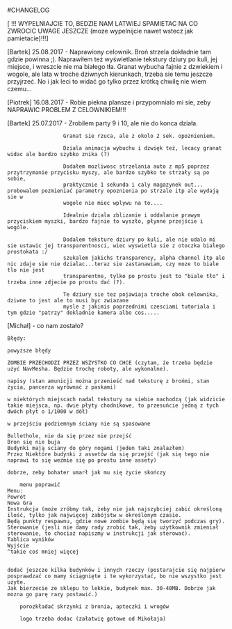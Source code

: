 ﻿#CHANGELOG

[ !!! WYPELNIAJCIE TO, BEDZIE NAM LATWIEJ SPAMIETAC NA CO ZWROCIC UWAGE JESZCZE (moze wypelnijcie nawet wstecz jak pamietacie)!!!]

[Bartek] 25.08.2017 - Naprawiony celownik. Broń strzela dokładnie tam gdzie powinna ;). Naprawiłem też wyświetlanie tekstury dziury po kuli, jej miejsce, i wreszcie nie ma białego tła. Granat wybucha fajnie z dzwiekiem i wogole, ale lata w troche dziwnych kierunkach, trzeba sie temu jeszcze przyjrzeć. No i jak leci to widać go tylko przez krótką chwilę nie wiem czemu...

[Piotrek] 16.08.2017 - Robie piekna plansze i przypomnialo mi sie, zeby NAPRAWIC PROBLEM Z CELOWNIKIEM!!!

[Bartek] 25.07.2017 - Zrobilem party 9 i 10, ale nie do konca działa.

                      Granat sie rzuca, ale z okolo 2 sek. opoznieniem.
                      
                      Dziala animacja wybuchu i dzwięk też, lecacy granat widac ale bardzo szybko znika (?)
                      
                      Dodałem mozliwosc strzelania auto z mp5 poprzez przytrzymanie przycisku myszy, ale bardzo szybko te strzały są po sobie, 
                      praktycznie 1 sekunda i caly magazynek out... probowalem pozmieniać parametry opoznienia po strzale itp ale wydają sie w
                      wogole nie miec wplywu na to....
                      
                      Idealnie dziala zblizanie i oddalanie prawym przyciskiem myszki, bardzo fajnie to wyszło, płynne przejście i wogóle.
                      
                      Dodalem teksture dziury po kuli, ale nie udalo mi sie ustawic jej transparentnosci, wiec wyswietla sie z otoczka bialego prostokata :/
                      szukalem jakichs transparency, alpha channel itp ale nic zdaje sie nie dzialac...teraz sie zastanawiam, czy moze to biale tlo nie jest 
                      transparentne, tylko po prostu jest to "biale tło" i trzeba inne zdjecie po prostu dać (?).
                      
                      Te dziury sie tez pojawiaja troche obok celownika, dziwne to jest ale to musi byc zwiazane
                      mysle z jakimis poprzednimi czesciami tutoriala i tym gdzie "patrzy" dokladnie kamera albo cos.....
                      
               
[Michał] - co nam zostało?

	Błędy:

	powyższe błędy

	ZOMBIE PRZECHODZI PRZEZ WSZYSTKO CO CHCE (czytam, że trzeba będzie użyć NavMesha. Będzie trochę roboty, ale wykonalne).

	napisy (stan amunicji można przenieść nad teksturę z brońmi, stan życia, pancerza wyrównać z paskami) 

	w niektórych miejscach nadal tekstury na siebie nachodzą (jak widzicie takie miejsca, np. dwie płyty chodnikowe, to przesuńcie jedną z tych dwóch płyt o 1/1000 w dół)

	w przejściu podziemnym ściany nie są spasowane

	Bullethole, nie da się przez nie przejść 
	Bron się nie buja 
	Budynki mają sciany do góry nogami (jeden taki znalazłem)
	Przez Niektóre budynki z assetów da się przejść (jak się tego nie naprawi to się weźmie się po prostu inne assety)
	
	dobrze, zeby bohater umarł jak mu się życie skończy
	
        menu poprawić  
	Menu:
	Powrót
	Nowa Gra
	Instrukcja (może zróbmy tak, żeby nie jak najszybciej zabić określoną ilość, tylko jak najwięcej zabójstw w określonym czasie. 
	Będą punkty respawnu, gdzie nowe zombie będą się tworzyć podczas gry).
	Sterowanie (jesli nie damy rady zrobić tak, żeby użytkownik zmieniał sterowanie, to chociaż napiszmy w instrukcji jak sterować).
	Tablica wyników
	Wyjście
	^takie coś mniej więcej
                      
        
	dodać jeszcze kilka budynków i innych rzeczy (postarajcie się najpierw posprawdzać co mamy ściągnięte i te wykorzystać, bo nie wszystko jest użyte. 
	Jak bierzecie ze sklepu to lekkie, budynek max. 30-40MB. Dobrze jak mozna go parę razy postawić.)
                      
        porozkładać skrzynki z bronia, apteczki i wrogów 
                      
        logo trzeba dodac (załatwię gotowe od Mikołaja)
                      
                      
                      
			
		                          

